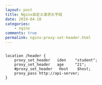 ```yaml
---
layout: post
title: Nginx自定义请求头字段
date: 2019-04-10
categories:
    - nginx
comments: true
permalink: nginx-proxy-set-header.html
---
```


<pre class="line-numbers " data-line="2,3"><code class="language-shell">
location /header {
	proxy_set_header   iden    "student";
	proxy_set_header   age     "21";
	#proxy_set_header   Host    $host;
	proxy_pass http://api-server;
} 
</code></pre>
